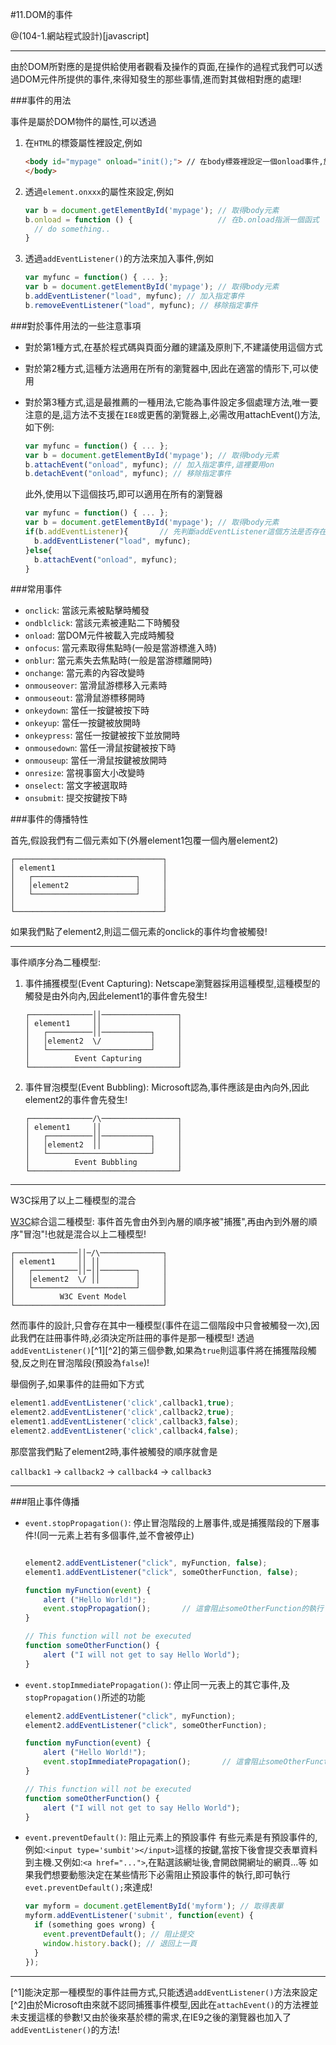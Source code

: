#11.DOM的事件

@(104-1.網站程式設計)[javascript]

---
由於DOM所對應的是提供給使用者觀看及操作的頁面,在操作的過程式我們可以透過DOM元件所提供的事件,來得知發生的那些事情,進而對其做相對應的處理!

###事件的用法

事件是屬於DOM物件的屬性,可以透過

1. 在`HTML`的標簽屬性裡設定,例如

   ```html
   <body id="mypage" onload="init();"> // 在body標簽裡設定一個onload事件,於觸發時執行init()函式
   </body>
   ```

2. 透過`element.onxxx`的屬性來設定,例如

   ```javascript
   var b = document.getElementById('mypage'); // 取得body元素
   b.onload = function () {                   // 在b.onload指派一個函式
     // do something..
   }
   ```

3. 透過`addEventListener()`的方法來加入事件,例如

   ```javascript
   var myfunc = function() { ... };
   var b = document.getElementById('mypage'); // 取得body元素
   b.addEventListener("load", myfunc); // 加入指定事件
   b.removeEventListener("load", myfunc); // 移除指定事件
   ```

###對於事件用法的一些注意事項

- 對於第1種方式,在基於程式碼與頁面分離的建議及原則下,不建議使用這個方式
- 對於第2種方式,這種方法適用在所有的瀏覽器中,因此在適當的情形下,可以使用
- 對於第3種方式,這是最推薦的一種用法,它能為事件設定多個處理方法,唯一要注意的是,這方法不支援在`IE8`或更舊的瀏覽器上,必需改用attachEvent()方法,如下例:

  ```javascript
  var myfunc = function() { ... };
  var b = document.getElementById('mypage'); // 取得body元素
  b.attachEvent("onload", myfunc); // 加入指定事件,這裡要用on
  b.detachEvent("onload", myfunc); // 移除指定事件
  ```

  此外,使用以下這個技巧,即可以適用在所有的瀏覽器

  ```javascript
  var myfunc = function() { ... };
  var b = document.getElementById('mypage'); // 取得body元素
  if(b.addEventListener){       // 先判斷addEventListener這個方法是否存在
    b.addEventListener("load", myfunc);
  }else{
    b.attachEvent("onload", myfunc);
  }
  ```

###常用事件

- `onclick`: 當該元素被點擊時觸發
- `ondblclick`: 當該元素被連點二下時觸發
- `onload`: 當DOM元件被載入完成時觸發
- `onfocus`: 當元素取得焦點時(一般是當游標進入時)
- `onblur`: 當元素失去焦點時(一般是當游標離開時)
- `onchange`: 當元素的內容改變時
- `onmouseover`: 當滑鼠游標移入元素時
- `onmouseout`: 當滑鼠游標移開時
- `onkeydown`: 當任一按鍵被按下時
- `onkeyup`: 當任一按鍵被放開時
- `onkeypress`: 當任一按鍵被按下並放開時
- `onmousedown`: 當任一滑鼠按鍵被按下時
- `onmouseup`: 當任一滑鼠按鍵被放開時
- `onresize`: 當視事窗大小改變時
- `onselect`: 當文字被選取時
- `onsubmit`: 提交按鍵按下時

###事件的傳播特性

首先,假設我們有二個元素如下(外層element1包覆一個內層element2)

```
┌─────────────────────────────────┐
│ element1                        │
│   ┌───────────────────────┐     │
│   │element2               │     │
│   └───────────────────────┘     │
│                                 │
└─────────────────────────────────┘
```

如果我們點了element2,則這二個元素的onclick的事件均會被觸發!

---

事件順序分為二種模型:

1. 事件捕獲模型(Event Capturing):
   Netscape瀏覽器採用這種模型,這種模型的觸發是由外向內,因此element1的事件會先發生!

   ```
   ┌──────────────││─────────────────┐
   │ element1     ││                 │
   │   ┌──────────││───────────┐     │
   │   │element2  \/           │     │
   │   └───────────────────────┘     │
   │          Event Capturing        │
   └─────────────────────────────────┘
   ```

2. 事件冒泡模型(Event Bubbling):
   Microsoft認為,事件應該是由內向外,因此element2的事件會先發生!

   ```
   ┌──────────────/\─────────────────┐
   │ element1     ││                 │
   │   ┌──────────││───────────┐     │
   │   │element2  ││           │     │
   │   └───────────────────────┘     │
   │          Event Bubbling         │
   └─────────────────────────────────┘
   ```

---

W3C採用了以上二種模型的混合

[W3C](http://www.w3.org/)綜合這二種模型:
事件首先會由外到內層的順序被"捕獲",再由內到外層的順序"冒泡"!也就是混合以上二種模型!

```
┌──────────────││─/\──────────────┐
│ element1     ││ ││              │
│   ┌──────────││─││────────┐     │
│   │element2  \/ ││        │     │
│   └───────────────────────┘     │
│          W3C Event Model        │
└─────────────────────────────────┘
```

然而事件的設計,只會存在其中一種模型(事件在這二個階段中只會被觸發一次),因此我們在註冊事件時,必須決定所註冊的事件是那一種模型!
透過`addEventListener()`[^1][^2]的第三個參數,如果為`true`則這事件將在捕獲階段觸發,反之則在冒泡階段(預設為`false`)!

舉個例子,如果事件的註冊如下方式

```javascript
element1.addEventListener('click',callback1,true);
element2.addEventListener('click',callback2,true);
element1.addEventListener('click',callback3,false);
element2.addEventListener('click',callback4,false);
```

那麼當我們點了element2時,事件被觸發的順序就會是

`callback1` -> `callback2` -> `callback4` -> `callback3`

---

###阻止事件傳播

- `event.stopPropagation()`: 停止冒泡階段的上層事件,或是捕獲階段的下層事件!(同一元素上若有多個事件,並不會被停止)

  ```javascript

  element2.addEventListener("click", myFunction, false);
  element1.addEventListener("click", someOtherFunction, false);

  function myFunction(event) {
      alert ("Hello World!");
      event.stopPropagation();       // 這會阻止someOtherFunction的執行
  }

  // This function will not be executed
  function someOtherFunction() {
      alert ("I will not get to say Hello World");
  }

  ```

- `event.stopImmediatePropagation()`: 停止同一元表上的其它事件,及`stopPropagation()`所述的功能

  ```javascript
  element2.addEventListener("click", myFunction);
  element2.addEventListener("click", someOtherFunction);

  function myFunction(event) {
      alert ("Hello World!");
      event.stopImmediatePropagation();       // 這會阻止someOtherFunction的執行
  }

  // This function will not be executed
  function someOtherFunction() {
      alert ("I will not get to say Hello World");
  }

  ```

- `event.preventDefault()`: 阻止元素上的預設事件
  有些元素是有預設事件的,例如:`<input type='sumbit'></input>`這樣的按鍵,當按下後會提交表單資料到主機.又例如:`<a href="...">`,在點選該網址後,會開啟開網址的網頁...等
  如果我們想要動態決定在某些情形下必需阻止預設事件的執行,即可執行`evet.preventDefault();`來達成!

  ```javascript
  var myform = document.getElementById('myform'); // 取得表單
  myform.addEventListener('submit', function(event) {
    if (something goes wrong) {
      event.preventDefault(); // 阻止提交
      window.history.back(); // 退回上一頁
    }
  });
  ```









---
[^1]能決定那一種模型的事件註冊方式,只能透過`addEventListener()`方法來設定
[^2]由於Microsoft由來就不認同捕獲事件模型,因此在`attachEvent()`的方法裡並未支援這樣的參數!又由於後來基於標的需求,在IE9之後的瀏覽器也加入了`addEventListener()`的方法!

